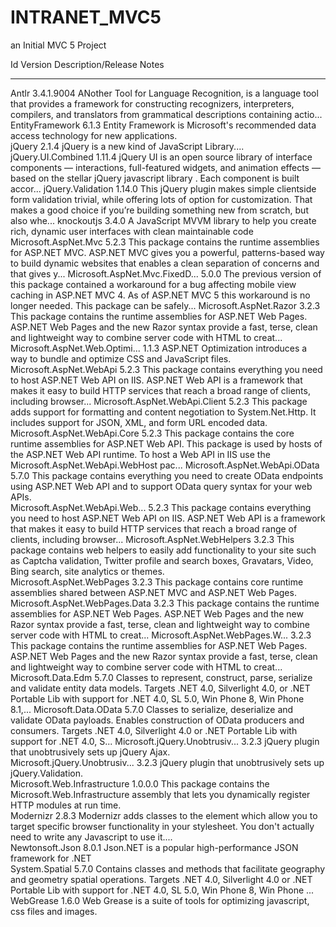 # INTRANET_MVC5
an Initial MVC 5 Project

Id                             Version              Description/Release Notes                                                                                                                                                                                   
--                             -------              -------------------------                                                                                                                                                                                   
Antlr                          3.4.1.9004           ANother Tool for Language Recognition, is a language tool that provides a framework for constructing recognizers, interpreters, compilers, and translators from grammatical descriptions containing actio...
EntityFramework                6.1.3                Entity Framework is Microsoft's recommended data access technology for new applications.                                                                                                                    
jQuery                         2.1.4                jQuery is a new kind of JavaScript Library....                                                                                                                                                              
jQuery.UI.Combined             1.11.4               jQuery UI is an open source library of interface components — interactions, full-featured widgets, and animation effects — based on the stellar jQuery javascript library . Each component is built accor...
jQuery.Validation              1.14.0               This jQuery plugin makes simple clientside form validation trivial, while offering lots of option for customization. That makes a good choice if you’re building something new from scratch, but also whe...
knockoutjs                     3.4.0                A JavaScript MVVM library to help you create rich, dynamic user interfaces with clean maintainable code                                                                                                     
Microsoft.AspNet.Mvc           5.2.3                This package contains the runtime assemblies for ASP.NET MVC. ASP.NET MVC gives you a powerful, patterns-based way to build dynamic websites that enables a clean separation of concerns and that gives y...
Microsoft.AspNet.Mvc.FixedD... 5.0.0                The previous version of this package contained a workaround for a bug affecting mobile view caching in ASP.NET MVC 4. As of ASP.NET MVC 5 this workaround is no longer needed. This package can be safely...
Microsoft.AspNet.Razor         3.2.3                This package contains the runtime assemblies for ASP.NET Web Pages. ASP.NET Web Pages and the new Razor syntax provide a fast, terse, clean and lightweight way to combine server code with HTML to creat...
Microsoft.AspNet.Web.Optimi... 1.1.3                ASP.NET Optimization introduces a way to bundle and optimize CSS and JavaScript files.                                                                                                                      
Microsoft.AspNet.WebApi        5.2.3                This package contains everything you need to host ASP.NET Web API on IIS. ASP.NET Web API is a framework that makes it easy to build HTTP services that reach a broad range of clients, including browser...
Microsoft.AspNet.WebApi.Client 5.2.3                This package adds support for formatting and content negotiation to System.Net.Http. It includes support for JSON, XML, and form URL encoded data.                                                          
Microsoft.AspNet.WebApi.Core   5.2.3                This package contains the core runtime assemblies for ASP.NET Web API. This package is used by hosts of the ASP.NET Web API runtime. To host a Web API in IIS use the Microsoft.AspNet.WebApi.WebHost pac...
Microsoft.AspNet.WebApi.OData  5.7.0                This package contains everything you need to create OData endpoints using ASP.NET Web API and to support OData query syntax for your web APIs.                                                              
Microsoft.AspNet.WebApi.Web... 5.2.3                This package contains everything you need to host ASP.NET Web API on IIS. ASP.NET Web API is a framework that makes it easy to build HTTP services that reach a broad range of clients, including browser...
Microsoft.AspNet.WebHelpers    3.2.3                This package contains web helpers to easily add functionality to your site such as Captcha validation, Twitter profile and search boxes, Gravatars, Video, Bing search, site analytics or themes.           
Microsoft.AspNet.WebPages      3.2.3                This package contains core runtime assemblies shared between ASP.NET MVC and ASP.NET Web Pages.                                                                                                             
Microsoft.AspNet.WebPages.Data 3.2.3                This package contains the runtime assemblies for ASP.NET Web Pages. ASP.NET Web Pages and the new Razor syntax provide a fast, terse, clean and lightweight way to combine server code with HTML to creat...
Microsoft.AspNet.WebPages.W... 3.2.3                This package contains the runtime assemblies for ASP.NET Web Pages. ASP.NET Web Pages and the new Razor syntax provide a fast, terse, clean and lightweight way to combine server code with HTML to creat...
Microsoft.Data.Edm             5.7.0                Classes to represent, construct, parse, serialize and validate entity data models. Targets .NET 4.0, Silverlight 4.0, or .NET Portable Lib with support for .NET 4.0, SL 5.0, Win Phone 8, Win Phone 8.1,...
Microsoft.Data.OData           5.7.0                Classes to serialize, deserialize and validate OData payloads. Enables construction of OData producers and consumers. Targets .NET 4.0, Silverlight 4.0 or .NET Portable Lib with support for .NET 4.0, S...
Microsoft.jQuery.Unobtrusiv... 3.2.3                jQuery plugin that unobtrusively sets up jQuery Ajax.                                                                                                                                                       
Microsoft.jQuery.Unobtrusiv... 3.2.3                jQuery plugin that unobtrusively sets up jQuery.Validation.                                                                                                                                                 
Microsoft.Web.Infrastructure   1.0.0.0              This package contains the Microsoft.Web.Infrastructure assembly that lets you dynamically register HTTP modules at run time.                                                                                
Modernizr                      2.8.3                Modernizr adds classes to the <html> element which allow you to target specific browser functionality in your stylesheet. You don't actually need to write any Javascript to use it....                     
Newtonsoft.Json                8.0.1                Json.NET is a popular high-performance JSON framework for .NET                                                                                                                                              
System.Spatial                 5.7.0                Contains classes and methods that facilitate geography and geometry spatial operations. Targets .NET 4.0, Silverlight 4.0 or .NET Portable Lib with support for .NET 4.0, SL 5.0, Win Phone 8, Win Phone ...
WebGrease                      1.6.0                Web Grease is a suite of tools for optimizing javascript, css files and images.                                                                                                                             

